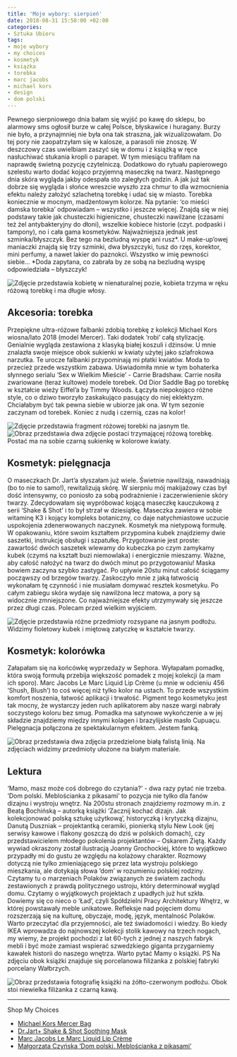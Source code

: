 ```yaml
---
title: 'Moje wybory: sierpień'
date: 2018-08-31 15:58:00 +02:00
categories:
- Sztuka Ubioru
tags:
- moje wybory
- my choices
- kosmetyk
- książka
- torebka
- marc jacobs
- michael kors
- design
- dom polski
---
```


<olela-narrative>
Pewnego sierpniowego dnia bałam się wyjść po kawę do sklepu, bo alarmowy sms ogłosił burze w całej Polsce, błyskawice i huragany. Burzy nie było, a przynajmniej nie była ona tak straszna, jak wizualizowałam. Do tej pory nie zaopatrzyłam się w kalosze, a parasoli nie znoszę. W deszczowy czas uwielbiam zaszyć się w domu i z książką w ręce nasłuchiwać stukania kropli o parapet. W tym miesiącu trafiłam na naprawdę świetną pozycję czytelniczą. Dodatkowo do rytuału papierowego szelestu warto dodać kojąco przyjemną maseczkę na twarz. Następnego dnia skóra wygląda jakby odespała sto zaległych godzin. A jak już tak dobrze się wygląda i słońce wreszcie wyszło zza chmur to dla wzmocnienia efektu należy założyć szlachetną torebkę i udać się w miasto. Torebka koniecznie w mocnym, madżentowym kolorze. Na pytanie: ‘co mieści damska torebka’ odpowiadam – wszystko i jeszcze więcej. Znajdą się w niej podstawy takie jak chusteczki higieniczne, chusteczki nawilżane (czasami też żel antybakteryjny do dłoni), wszelkie kobiece historie (czyt. podpaski i tampony), no i cała gama kosmetyków. Najważniejsza jednak jest szminka/błyszczyk. Bez tego na bezludną wyspę ani rusz*. U make-up’owej maniaczki znajdą się trzy szminki, dwa błyszczyki, tusz do rzęs, korektor, mini perfumy, a nawet lakier do paznokci. Wszystko w imię pewności siebie…
*Doda zapytana, co zabrała by ze sobą na bezludną wyspę odpowiedziała – błyszczyk!
</olela-narrative>

![Zdjęcie przedstawia kobietę w nienaturalnej pozie, kobieta trzyma w ręku różową torebkę i ma długie włosy.](https://assets0.ello.co/uploads/asset/attachment/8162296/ello-optimized-e83008f2.jpg)

## Akcesoria: torebka

Przepiękne ultra-różowe falbanki zdobią torebkę z kolekcji Michael Kors wiosna/lato 2018 (model Mercer). Taki dodatek ‘robi’ całą stylizację. Genialnie wygląda zestawiona z klasyką białej koszuli i dżinsów. U mnie znalazła swoje miejsce obok sukienki w kwiaty użytej jako szlafrokowa narzutka. Te urocze falbanki przypominają mi płatki kwiatów. Moda to przecież przede wszystkim zabawa. Uświadomiła mnie w tym bohaterka słynnego serialu ‘Sex w Wielkim Mieście’ - Carrie Bradshaw. Carrie nosiła zwariowane (teraz kultowe) modele torebek. Od Dior Saddle Bag po torebkę w kształcie wieży Eiffel’a by Timmy Woods. Łączyła niepokojąco różne style, co o dziwo tworzyło zaskakująco pasujący do niej eklektyzm. Chciałabym być tak pewna siebie w ubiorze jak ona. W tym sezonie zaczynam od torebek. Koniec z nudą i czernią, czas na kolor!

![Zdjęcie przedstawia fragment różowej torebki na jasnym tle.](https://assets1.ello.co/uploads/asset/attachment/8162297/ello-optimized-b5668ad5.jpg)
![Obraz przedstawia dwa zdjęcie postaci trzymającej różową torebkę. Postać ma na sobie czarną sukienkę w kolorowe kwiaty.](https://assets1.ello.co/uploads/asset/attachment/8162298/ello-optimized-5a94380d.jpg)

## Kosmetyk: pielęgnacja

O maseczkach Dr. Jart’a słyszałam już wiele. Świetnie nawilżają, nawadniają (bo to nie to samo!), rewitalizują skórę. W sierpniu mój makijażowy czas był dość intensywny, co poniosło za sobą podrażnienie i zaczerwienienie skóry twarzy. Zdecydowałam się wypróbować kojącą maseczkę kauczukową z serii ‘Shake & Shot’ i to był strzał w dziesiątkę. Maseczka zawiera w sobie witaminę K3 i kojący kompleks botaniczny, co daje natychmiastowe uczucie uspokojenia zdenerwowanych naczynek. Kosmetyk ma nietypową formułę. W opakowaniu, które swoim kształtem przypomina kubek znajdziemy dwie saszetki, instrukcję obsługi i szpatułkę. Przygotowanie jest proste: zawartość dwóch saszetek wlewamy do kubeczka po czym zamykamy kubek (czymś na kształt buzi  niemowlaka) i energicznie mieszamy. Ważne, aby całość nałożyć na twarz do dwóch minut po przygotowaniu! Maska bowiem zaczyna szybko zastygać. Po upływie 20stu minut całość ściągamy począwszy od brzegów twarzy. Zaskoczyło mnie z jaką łatwością wykonałam tę czynność i nie musiałam domywać resztek kosmetyku. Po całym zabiegu skóra wydaje się nawilżona lecz matowa, a pory są widocznie zmniejszone. Co najważniejsze efekty utrzymywały się jeszcze przez długi czas. Polecam przed wielkim wyjściem.

![Zdjęcie przedstawia różne przedmioty rozsypane na jasnym podłożu. Widzimy fioletowy kubek i miętową zatyczkę w kształcie twarzy.](https://assets1.ello.co/uploads/asset/attachment/8162293/ello-optimized-b4497a45.jpg)

## Kosmetyk: kolorówka

Załapałam się na końcówkę wyprzedaży w Sephora. Wyłapałam pomadkę, która swoją formułą przebija większość pomadek z mojej kolekcji (a mam ich sporo). Marc Jacobs Le Marc Liquid Lip Crème (u mnie w odcieniu 456 ‘Shush, Blush’) to coś więcej niż tylko kolor na ustach. To przede wszystkim komfort noszenia, łatwość aplikacji i trwałość. Pigment tego kosmetyku jest tak mocny, że wystarczy jeden ruch aplikatorem aby nasze wargi nabrały soczystego koloru bez smug. Pomadka ma satynowe wykończenie a w jej składzie znajdziemy między innymi kolagen i brazylijskie masło Cupuaçu. Pielęgnacja połączona ze spektakularnym efektem. Jestem fanką.

![Obraz przedstawia dwa zdjęcia przedzielone białą falistą linią. Na zdjęciach widzimy przedmioty ułożone na białym materiale.](https://assets2.ello.co/uploads/asset/attachment/8162294/ello-optimized-aa3bdd2c.jpg)

## Lektura

‘Mamo, masz może coś dobrego do czytania?’ - dwa razy pytać nie trzeba. ‘Dom polski. Meblościanka z pikasami’ to pozycja nie tylko dla fanów dizajnu i wystroju wnętrz. Na 200stu stronach znajdziemy rozmowy m.in. z Beatą Bochińską – autorką książki ‘Zacznij kochać dizajn. Jak kolekcjonować polską sztukę użytkową’, historyczką i krytyczką dizajnu,  Danutą Duszniak – projektantką ceramiki, pionierką stylu New Look (jej serwisy kawowe i flakony goszczą do dziś w polskich domach), czy przedstawicielem młodego pokolenia projektantów – Oskarem Ziętą. Każdy wywiad okraszony został ilustracją Joanny Grochockiej, które to wyjątkowo przypadły mi do gustu ze względu na kolażowy charakter. Rozmowy dotyczą nie tylko zmieniającego się przez lata wystroju polskiego mieszkania, ale dotykają słowa ‘dom’ w rozumieniu polskiej rodziny. Czytamy tu o marzeniach Polaków związanych ze światem zachodu zestawionych z prawdą politycznego ustroju, który determinował wygląd domu. Czytamy o wyjątkowych projektach z upadłych już hut szkła. Dowiemy się co nieco o ‘Ład’, czyli Spółdzielni Pracy Architektury Wnętrz, w której powstawały meble unikatowe. Refleksje nad pojęciem domu rozszerzają się na kulturę, obyczaje, modę, język, mentalność Polaków. Warto przeczytać dla przyjemności, ale też świadomości i wiedzy. Bo kiedy IKEA wprowadza do najnowszej kolekcji stolik kawowy na trzech nogach, my wiemy, że projekt pochodzi z lat 60-tych z jednej z naszych fabryk mebli i być może zamiast wspierać szwedzkiego giganta przygarniemy kawałek historii do naszego wnętrza. Warto pytać Mamy o książki.
PS Na zdjęciu obok książki znajduje się porcelanowa filiżanka z polskiej fabryki porcelany Wałbrzych.

![Obraz przedstawia fotografię książki na żółto-czerwonym podłożu. Obok stoi niewielka filiżanka z czarną kawą.](https://assets2.ello.co/uploads/asset/attachment/8162295/ello-optimized-7d2e1106.jpg)

-------------

Shop My Choices

* [Michael Kors Mercer Bag](https://www.chiara.pl/pl/do-reki/14384-mercer.html)
* [Dr.Jart+ Shake & Shot Soothing Mask](http://www.sephora.pl/Pielegnacja-Twarzy/Maseczki/Maseczki-w-kremie/Shake-Shot-Kauczukowa-maska-kojaca/P3280013)
* [Marc Jacobs Le Marc Liquid Lip Crème](http://www.sephora.pl/Makijaz/Usta/Pomadki/Liquid-Le-Marc-Kremowa-pomadka-w-plynie/P2938017)
* [Małgorzata Czyńska ‘Dom polski. Meblościanka z pikasami’](https://www.empik.com/dom-polski-mebloscianka-z-pikasami-czynska-malgorzata,p1167782909,ksiazka-p?gclid=CjwKCAjwzqPcBRAnEiwAzKRgSz_eh4GDpgWRvvo3W3ujKiDs8zE5wGTwnyqmcjKUBYa7iTfZJiR5RxoC4mcQAvD_BwE&gclsrc=aw.ds)
